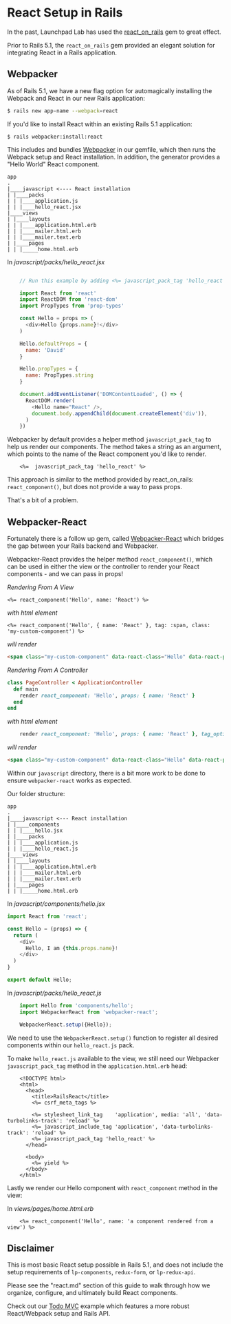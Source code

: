 # React Setup in Rails

In the past, Launchpad Lab has used the
[react_on_rails](https://github.com/shakacode/react_on_rails) gem to great effect.

Prior to Rails 5.1, the `react_on_rails` gem provided an elegant solution for
integrating React in a Rails application.

## Webpacker

As of Rails 5.1, we have a new flag option for automagically installing the
Webpack and React in our new Rails application:

```sh
$ rails new app-name --webpack=react
```

If you'd like to install React within an existing Rails 5.1 application:

```
$ rails webpacker:install:react
```

This includes and bundles [Webpacker](https://github.com/rails/webpacker) in
our gemfile, which then runs the Webpack setup and React installation. 
In addition, the generator provides a "Hello World" React component.

```
app
.
|____javascript <---- React installation
| |____packs
| | |____application.js
| | |____hello_react.jsx
|____views
| |____layouts
| | |____application.html.erb
| | |____mailer.html.erb
| | |____mailer.text.erb
| |____pages
| | |_____home.html.erb
```

In *javascript/packs/hello_react.jsx*

```javascript

	// Run this example by adding <%= javascript_pack_tag 'hello_react' %> to the head of your layout file, like app/views/layouts/application.html.erb.

	import React from 'react'
	import ReactDOM from 'react-dom'
	import PropTypes from 'prop-types'

	const Hello = props => (
	  <div>Hello {props.name}!</div>
	)

	Hello.defaultProps = {
	  name: 'David'
	}

	Hello.propTypes = {
	  name: PropTypes.string
	}

	document.addEventListener('DOMContentLoaded', () => {
	  ReactDOM.render(
	    <Hello name="React" />,
	    document.body.appendChild(document.createElement('div')),
	  )
	})
```

Webpacker by default provides a helper method `javascript_pack_tag` to help us
render our components. The method takes a string as an argument, which points to
the name of the React component you'd like to render.

```erb
	<%=  javascript_pack_tag 'hello_react' %>
```

This approach is similar to the method provided by react_on_rails: `react_component()`, but does not provide a way to pass props.

That's a bit of a problem.

## Webpacker-React

Fortunately there is a follow up gem, called
[Webpacker-React](https://github.com/renchap/webpacker-react) which bridges the
gap between your Rails backend and Webpacker.

Webpacker-React provides the helper method `react_component()`, which can be
used in either the view or the controller to render your React components - and
we can pass in props!

*Rendering From A View*

```erb
<%= react_component('Hello', name: 'React') %>
```
*with html element*
```erb
<%= react_component('Hello', { name: 'React' }, tag: :span, class: 'my-custom-component') %>
```
*will render*
```html
<span class="my-custom-component" data-react-class="Hello" data-react-props="..."></span>
```

*Rendering From A Controller*

```ruby
class PageController < ApplicationController
  def main
    render react_component: 'Hello', props: { name: 'React' }
  end
end
```
*with html element*
``` ruby
	render react_component: 'Hello', props: { name: 'React' }, tag_options: { tag: :span, class: 'my-custom-component' }
```
*will render*
```html
<span class="my-custom-component" data-react-class="Hello" data-react-props="..."></span>
```

Within our `javascript` directory, there is a bit more work to be done to ensure
`webpacker-react` works as expected.

Our folder structure:

```
app
.
|____javascript <--- React installation
| |____components
| | |____hello.jsx
| |____packs
| | |____application.js
| | |____hello_react.js
|____views
| |____layouts
| | |____application.html.erb
| | |____mailer.html.erb
| | |____mailer.text.erb
| |____pages
| | |_____home.html.erb

```

In *javascript/components/hello.jsx*

```javascript
import React from 'react';

const Hello = (props) => {
  return (
    <div>
      Hello, I am {this.props.name}!
    </div>
  )
}

export default Hello;
```

In *javascript/packs/hello_react.js*

```javascript
	import Hello from 'components/hello';
	import WebpackerReact from 'webpacker-react';

	WebpackerReact.setup({Hello});
```

We need to use the `WebpackerReact.setup()` function to register all desired components within our `hello_react.js` pack.

To make `hello_react.js` available to the view, we still need our Webpacker `javascript_pack_tag` method in the `application.html.erb` head:

```erb
	<!DOCTYPE html>
	<html>
	  <head>
	    <title>RailsReact</title>
	    <%= csrf_meta_tags %>

	    <%= stylesheet_link_tag    'application', media: 'all', 'data-turbolinks-track': 'reload' %>
	    <%= javascript_include_tag 'application', 'data-turbolinks-track': 'reload' %>
	    <%= javascript_pack_tag 'hello_react' %>
	  </head>

	  <body>
	    <%= yield %>
	  </body>
	</html>
```

Lastly we render our Hello component with `react_component` method in the view:

In *views/pages/home.html.erb*

```erb
	<%= react_component('Hello', name: 'a component rendered from a view') %>
```

## Disclaimer 

This is most basic React setup possible in Rails 5.1, and does not include the setup requirements of `lp-components`, `redux-form`, or `lp-redux-api`.

Please see the "react.md" section of this guide to walk through how we organize, configure, and ultimately build React components.

Check out our [Todo MVC](https://github.com/LaunchPadLab/lp-todo-mvc) example which features a more robust React/Webpack setup and Rails API.
